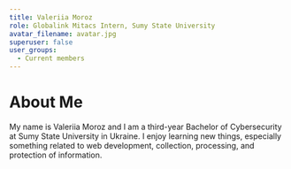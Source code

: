 ```yaml
---
title: Valeriia Moroz
role: Globalink Mitacs Intern, Sumy State University
avatar_filename: avatar.jpg
superuser: false
user_groups: 
  - Current members
---
```


# About Me

My name is Valeriia Moroz and I am a third-year Bachelor of Cybersecurity at Sumy State University in Ukraine.
I enjoy learning new things, especially something related to web development, collection, processing, and protection of information.